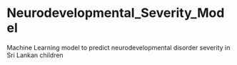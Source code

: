 # Neurodevelopmental_Severity_Model
Machine Learning model to predict neurodevelopmental disorder severity in Sri Lankan children
